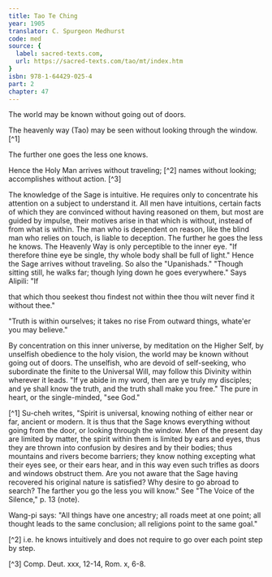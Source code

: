 ```yaml
---
title: Tao Te Ching
year: 1905
translator: C. Spurgeon Medhurst
code: med
source: {
  label: sacred-texts.com,
  url: https://sacred-texts.com/tao/mt/index.htm
}
isbn: 978-1-64429-025-4
part: 2
chapter: 47
---
```

The world may be known without going out of doors.

The heavenly way (Tao) may be seen without looking through the window. [^1]

The further one goes the less one knows.

Hence the Holy Man arrives without traveling; [^2] names without looking; accomplishes without action. [^3]

The knowledge of the Sage is intuitive. He requires only to concentrate his attention on a subject to understand it. All men have intuitions, certain facts of which they are convinced without having reasoned on them, but most are guided by impulse, their motives arise in that which is without, instead of from what is within. The man who is dependent on reason, like the blind man who relies on touch, is liable to deception. The further he goes the less he knows. The Heavenly Way is only perceptible to the inner eye. "If therefore thine eye be single, thy whole body shall be full of light." Hence the Sage arrives without traveling. So also the "Upanishads." "Though sitting still, he walks far; though lying down he goes everywhere." Says Alipili: "If

that which thou seekest thou findest not within thee thou wilt never find it without thee."

"Truth is within ourselves; it takes no rise
From outward things, whate'er you may believe."

By concentration on this inner universe, by meditation on the Higher Self, by unselfish obedience to the holy vision, the world may be known without going out of doors. The unselfish, who are devoid of self-seeking, who subordinate the finite to the Universal Will, may follow this Divinity within wherever it leads. "If ye abide in my word, then are ye truly my disciples; and ye shall know the truth, and the truth shall make you free." The pure in heart, or the single-minded, "see God."



[^1] Su-cheh writes, "Spirit is universal, knowing nothing of either near or far, ancient or modern. It is thus that the Sage knows everything without going from the door, or looking through the window. Men of the present day are limited by matter, the spirit within them is limited by ears and eyes, thus they are thrown into confusion by desires and by their bodies; thus mountains and rivers become barriers; they know nothing excepting what their eyes see, or their ears hear, and in this way even such trifles as doors and windows obstruct them. Are you not aware that the Sage having recovered his original nature is satisfied? Why desire to go abroad to search? The farther you go the less you will know." See "The Voice of the Silence," p. 13 (note).

Wang-pi says: "All things have one ancestry; all roads meet at one point; all thought leads to the same conclusion; all religions point to the same goal."

[^2] i.e. he knows intuitively and does not require to go over each point step by step.

[^3] Comp. Deut. xxx, 12-14, Rom. x, 6-8.